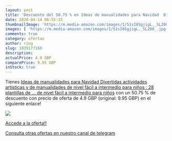 ```yaml
---
layout: post
title: 'Descuento del 50.75 % en Ideas de manualidades para Navidad  Dive'
date: 2020-04-14 06:55:15
thumbnailImage: 'https://m.media-amazon.com/images/I/51sI8SgjigL._SL200_.jpg'
images: [ 'https://m.media-amazon.com/images/I/51sI8SgjigL._SL200_.jpg' ]
comments: true
category: ofertas
author: ring
slug: 1839177160
description:
actualPrice: 4.9 GBP
comparePrice: 9.95 GBP
inStock: true
---
```


Tienes [Ideas de manualidades para Navidad  Divertidas actividades artísticas y de manualidades de nivel fácil a intermedio para niños : 28 plantillas de ... de nivel fácil a intermedio para niños](https://www.amazon.com/dp/1839177160/?tag=redken08-20) con un 50.75 % de descuento con precio de oferta de 4.9 GBP (original: 9.95 GBP) en el siguiente enlace!

[![](https://m.media-amazon.com/images/I/51sI8SgjigL._SL200_.jpg)](https://www.amazon.com/dp/1839177160/?tag=redken08-20)

[Accede a la oferta!!](https://www.amazon.com/dp/1839177160/?tag=redken08-20)

[Consulta otras ofertas en nuestro canal de telegram](https://t.me/s/ofertas25)
